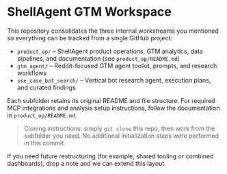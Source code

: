 # ShellAgent GTM Workspace

This repository consolidates the three internal workstreams you mentioned so everything can be tracked from a single GitHub project:

- `product_op/` – ShellAgent product operations, GTM analytics, data pipelines, and documentation (see `product_op/README.md`)
- `gtm_agent/` – Reddit-focused GTM agent toolkit, prompts, and research workflows
- `use_case_bot_search/` – Vertical bot research agent, execution plans, and curated findings

Each subfolder retains its original README and file structure. For required MCP integrations and analysis setup instructions, follow the documentation in `product_op/README.md`.

> Cloning instructions: simply `git clone` this repo, then work from the subfolder you need. No additional initialization steps were performed in this commit.

If you need future restructuring (for example, shared tooling or combined dashboards), drop a note and we can extend this layout.
